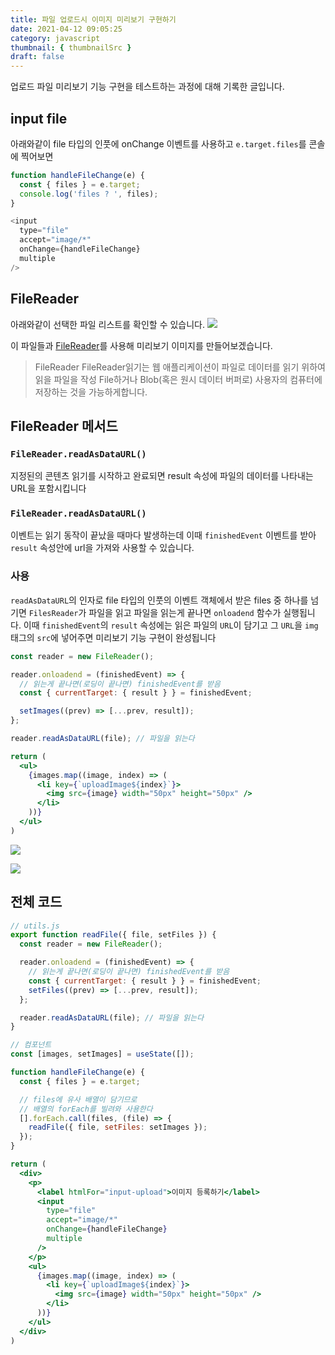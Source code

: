```yaml
---
title: 파일 업로드시 이미지 미리보기 구현하기
date: 2021-04-12 09:05:25
category: javascript
thumbnail: { thumbnailSrc }
draft: false
---
```


업로드 파일 미리보기 기능 구현을 테스트하는 과정에 대해 기록한 글입니다.

## input file
아래와같이 file 타입의 인풋에 onChange 이벤트를 사용하고 `e.target.files`를 콘솔에 찍어보면 
```js
function handleFileChange(e) {
  const { files } = e.target;
  console.log('files ? ', files);
}

<input
  type="file"
  accept="image/*"
  onChange={handleFileChange}
  multiple
/>
```
## FileReader
아래와같이 선택한 파일 리스트를 확인할 수 있습니다.
![](https://images.velog.io/images/heyoon/post/68a1a987-f08f-4610-9956-5958fe064b6e/image.png)

이 파일들과 [FileReader](https://developer.mozilla.org/ko/docs/Web/API/FileReader)를 사용해 미리보기 이미지를 만들어보겠습니다.

> FileReader
FileReader읽기는 웹 애플리케이션이 파일로 데이터를 읽기 위하여 읽을 파일을 작성 File하거나 Blob(혹은 원시 데이터 버퍼로) 사용자의 컴퓨터에 저장하는 것을 가능하게합니다.

## FileReader 메서드
### `FileReader.readAsDataURL()`
지정된의 콘텐츠 읽기를 시작하고 완료되면 result 속성에 파일의 데이터를 나타내는 URL을 포함시킵니다

### `FileReader.readAsDataURL()`
이벤트는 읽기 동작이 끝났을 때마다 발생하는데 이때 `finishedEvent` 이벤트를 받아 `result` 속성안에 url을 가져와 사용할 수 있습니다.

### 사용
`readAsDataURL`의 인자로 file 타입의 인풋의 이벤트 객체에서 받은 files 중 하나를 넘기면 `FilesReader`가 파일을 읽고 파일을 읽는게 끝나면 `onloadend` 함수가 실행됩니다. 이때 `finishedEvent`의 `result` 속성에는 읽은 파일의 `URL`이 담기고 그 `URL`을 `img` 태그의 `src`에 넣어주면 미리보기 기능 구현이 완성됩니다

```jsx
const reader = new FileReader();

reader.onloadend = (finishedEvent) => {
  // 읽는게 끝나면(로딩이 끝나면) finishedEvent를 받음
  const { currentTarget: { result } } = finishedEvent;

  setImages((prev) => [...prev, result]);
};

reader.readAsDataURL(file); // 파일을 읽는다

return (
  <ul>
    {images.map((image, index) => (
      <li key={`uploadImage${index}`}>
        <img src={image} width="50px" height="50px" />
      </li>
    ))}
  </ul>
)
```

![](https://images.velog.io/images/heyoon/post/f5ba2196-3daf-41fc-9c40-ad9ffd962b1f/image.png)

![](https://images.velog.io/images/heyoon/post/9cbb909c-84fa-4656-9353-d84bc6c2f6d2/image.png)





## 전체 코드
```js
// utils.js
export function readFile({ file, setFiles }) {
  const reader = new FileReader();

  reader.onloadend = (finishedEvent) => {
    // 읽는게 끝나면(로딩이 끝나면) finishedEvent를 받음
    const { currentTarget: { result } } = finishedEvent;
    setFiles((prev) => [...prev, result]);
  };

  reader.readAsDataURL(file); // 파일을 읽는다
}
```
```jsx
// 컴포넌트
const [images, setImages] = useState([]);

function handleFileChange(e) {
  const { files } = e.target;

  // files에 유사 배열이 담기므로 
  // 배열의 forEach를 빌려와 사용한다
  [].forEach.call(files, (file) => {
    readFile({ file, setFiles: setImages });
  });
}

return (
  <div>
    <p>
      <label htmlFor="input-upload">이미지 등록하기</label>
      <input
        type="file"
        accept="image/*"
        onChange={handleFileChange}
        multiple
      />
    </p>
    <ul>
      {images.map((image, index) => (
        <li key={`uploadImage${index}`}>
          <img src={image} width="50px" height="50px" />
        </li>
      ))}
    </ul>
  </div>
)
```